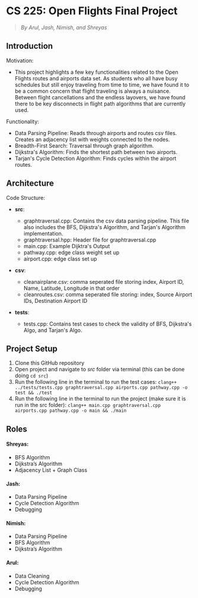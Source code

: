 # CS 225: Open Flights Final Project
> *By Arul, Jash, Nimish, and Shreyas*

## Introduction 
Motivation: 
* This project highlights a few key functionalities related to the Open Flights routes and airports data set. As students who all have busy schedules but still enjoy traveling from time to time, we have found it to be a common concern that flight traveling is always a nuisance. Between flight cancellations and the endless layovers, we have found there to be key disconnects in flight path algorithms that are currently used.

Functionality:
* Data Parsing Pipeline: Reads through airports and routes csv files. Creates an adjacency list with weights connected to the nodes.
* Breadth-First Search: Traversal through graph algorithm.
* Dijkstra's Algorithm: Finds the shortest path between two airports. 
* Tarjan's Cycle Detection Algorithm: Finds cycles within the airport routes.

## Architecture
Code Structure:
  * **src**:
    * graphtraversal.cpp: Contains the csv data parsing pipeline. This file also includes the BFS, Dijkstra's Algorithm, and Tarjan's Algorithm implementation.
    * graphtraversal.hpp: Header file for graphtraversal.cpp
    * main.cpp: Example Dijktra's Output
    * pathway.cpp: edge class weight set up
    * airport.cpp: edge class set up
  * **csv**:   
    * cleanairplane.csv: comma seperated file storing index, Airport ID, Name, Latitude, Longitude in that order
    * cleanroutes.csv: comma seperated file storing: index, Source Airport IDs, Destination Airport ID

  * **tests**: 
    * tests.cpp: Contains test cases to check the validity of BFS, Dijkstra's Algo, and Tarjan's Algo.
## Project Setup
1. Clone this GitHub repository
2. Open project and navigate to *src* folder via terminal (this can be done doing ```cd src```)
3. Run the following line in the terminal to run the test cases: 
```clang++ ../tests/tests.cpp graphtraversal.cpp airports.cpp pathway.cpp -o test && ./test```
4. Run the following line in the terminal to run the project (make sure it is run in the src folder): 
```clang++ main.cpp graphtraversal.cpp airports.cpp pathway.cpp -o main && ./main```

## Roles
#### Shreyas: 
* BFS Algorithm
* Dijkstra’s Algorithm
* Adjacency List + Graph Class

#### Jash: 
* Data Parsing Pipeline
* Cycle Detection Algorithm
* Debugging

#### Nimish: 
* Data Parsing Pipeline
* BFS Algorithm
* Dijkstra’s Algorithm

#### Arul: 
* Data Cleaning
* Cycle Detection Algorithm
* Debugging





